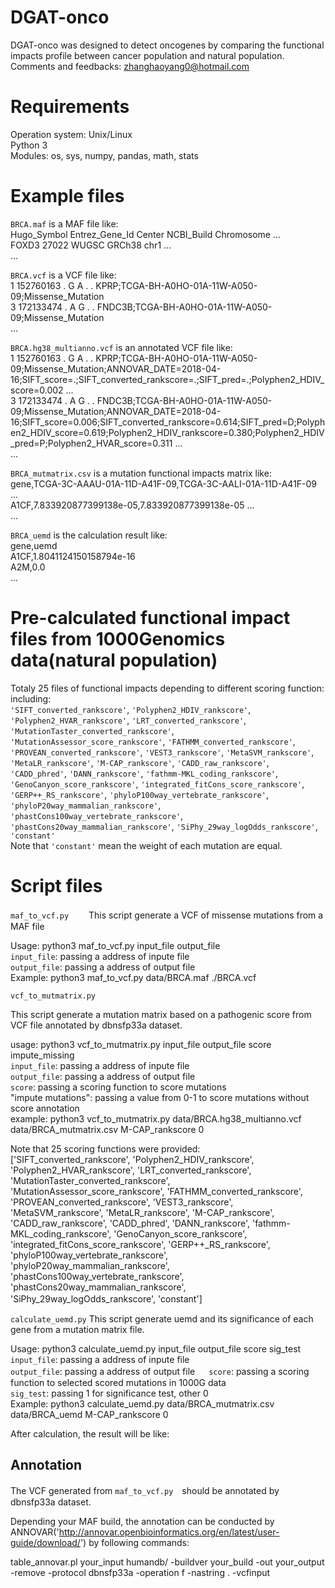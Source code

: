 # DGAT-onco
DGAT-onco was designed to detect oncogenes by comparing the functional impacts profile between cancer population and natural population.  
Comments and feedbacks: zhanghaoyang0@hotmail.com  
# Requirements
Operation system: Unix/Linux  
Python 3  
Modules: os, sys, numpy, pandas, math, stats  
# Example files
```BRCA.maf``` is a MAF file like:  
Hugo_Symbol	Entrez_Gene_Id	Center	NCBI_Build	Chromosome	...  
FOXD3	27022	WUGSC	GRCh38	chr1	...  
...  

```BRCA.vcf```  is a VCF file like:  
1	152760163	.	G	A	.	.	KPRP;TCGA-BH-A0HO-01A-11W-A050-09;Missense_Mutation  
3	172133474	.	A	G	.	.	FNDC3B;TCGA-BH-A0HO-01A-11W-A050-09;Missense_Mutation  
...  

```BRCA.hg38_multianno.vcf```  is an annotated VCF file like:  
1	152760163	.	G	A	.	.	KPRP;TCGA-BH-A0HO-01A-11W-A050-09;Missense_Mutation;ANNOVAR_DATE=2018-04-16;SIFT_score=.;SIFT_converted_rankscore=.;SIFT_pred=.;Polyphen2_HDIV_score=0.002 ...  
3	172133474	.	A	G	.	.	FNDC3B;TCGA-BH-A0HO-01A-11W-A050-09;Missense_Mutation;ANNOVAR_DATE=2018-04-16;SIFT_score=0.006;SIFT_converted_rankscore=0.614;SIFT_pred=D;Polyphen2_HDIV_score=0.619;Polyphen2_HDIV_rankscore=0.380;Polyphen2_HDIV_pred=P;Polyphen2_HVAR_score=0.311 ...  
...  

```BRCA_mutmatrix.csv``` is a mutation functional impacts matrix like:  
gene,TCGA-3C-AAAU-01A-11D-A41F-09,TCGA-3C-AALI-01A-11D-A41F-09 ...  
A1CF,7.833920877399138e-05,7.833920877399138e-05 ...  
...  

```BRCA_uemd``` is the calculation result like:  
gene,uemd  
A1CF,1.8041124150158794e-16  
A2M,0.0  
...  

# Pre-calculated functional impact files from 1000Genomics data(natural population)
Totaly 25 files of functional impacts depending to different scoring function: including:  
```'SIFT_converted_rankscore'```, ```'Polyphen2_HDIV_rankscore'```, ```'Polyphen2_HVAR_rankscore'```, ```'LRT_converted_rankscore'```,
 ```'MutationTaster_converted_rankscore'```, ```'MutationAssessor_score_rankscore'```, ```'FATHMM_converted_rankscore'```,
 ```'PROVEAN_converted_rankscore'```, ```'VEST3_rankscore'```, ```'MetaSVM_rankscore'```, ```'MetaLR_rankscore'```, ```'M-CAP_rankscore'```,
 ```'CADD_raw_rankscore'```, ```'CADD_phred'```, ```'DANN_rankscore'```, ```'fathmm-MKL_coding_rankscore'```, ```'GenoCanyon_score_rankscore'```, ```'integrated_fitCons_score_rankscore'```,
 ```'GERP++_RS_rankscore'```, ```'phyloP100way_vertebrate_rankscore'```, ```'phyloP20way_mammalian_rankscore'```, ```'phastCons100way_vertebrate_rankscore'```,
 ```'phastCons20way_mammalian_rankscore'```, ```'SiPhy_29way_logOdds_rankscore'```, ```'constant'```  
 Note that ```'constant'```  mean the weight of each mutation are equal.
# Script files
```maf_to_vcf.py```　　
This script generate a VCF of missense mutations from a MAF file  

Usage: python3 maf_to_vcf.py input_file output_file  
```input_file```: passing a address of inpute file  
```output_file```: passing a address of output file  
Example: python3 maf_to_vcf.py data/BRCA.maf ./BRCA.vcf  

```vcf_to_mutmatrix.py```

This script generate a mutation matrix based on a pathogenic score from VCF file annotated by dbnsfp33a dataset. 

usage: python3 vcf_to_mutmatrix.py input_file output_file score impute_missing  
```input_file```: passing a address of inpute file  
```output_file```: passing a address of output file  
```score```: passing a scoring function to score mutations  
"impute mutations": passing a value from 0-1 to score mutations without score annotation  
example: python3 vcf_to_mutmatrix.py data/BRCA.hg38_multianno.vcf data/BRCA_mutmatrix.csv M-CAP_rankscore 0  

Note that 25 scoring functions were provided:  
['SIFT_converted_rankscore', 'Polyphen2_HDIV_rankscore', 'Polyphen2_HVAR_rankscore', 'LRT_converted_rankscore',
 'MutationTaster_converted_rankscore', 'MutationAssessor_score_rankscore', 'FATHMM_converted_rankscore',
 'PROVEAN_converted_rankscore', 'VEST3_rankscore', 'MetaSVM_rankscore', 'MetaLR_rankscore', 'M-CAP_rankscore',
 'CADD_raw_rankscore', 'CADD_phred', 'DANN_rankscore', 'fathmm-MKL_coding_rankscore', 'GenoCanyon_score_rankscore', 'integrated_fitCons_score_rankscore',
 'GERP++_RS_rankscore', 'phyloP100way_vertebrate_rankscore', 'phyloP20way_mammalian_rankscore', 'phastCons100way_vertebrate_rankscore',
 'phastCons20way_mammalian_rankscore', 'SiPhy_29way_logOdds_rankscore', 'constant']　　
 

```calculate_uemd.py``` 
This script generate uemd and its significance of each gene from a mutation matrix file.  

Usage: python3 calculate_uemd.py input_file output_file score sig_test  
```input_file```: passing a address of inpute file  
```output_file```: passing a address of output file  　
```score```: passing a scoring function to selected scored mutations in 1000G data  
```sig_test```: passing 1 for significance test, other 0  
Example: python3 calculate_uemd.py data/BRCA_mutmatrix.csv data/BRCA_uemd  M-CAP_rankscore 0  

After calculation, the result will be like:  
## Annotation
The VCF generated from ```maf_to_vcf.py```　should be annotated by  dbnsfp33a dataset.  

Depending your MAF build, the annotation can be conducted by ANNOVAR('http://annovar.openbioinformatics.org/en/latest/user-guide/download/') by following commands:  

table_annovar.pl your_input humandb/ -buildver your_build -out your_output -remove -protocol dbnsfp33a -operation f -nastring . -vcfinput  


